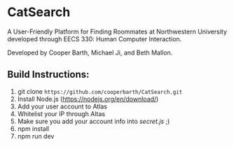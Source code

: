 # CatSearch
A User-Friendly Platform for Finding Roommates at Northwestern University developed through EECS 330: Human Computer Interaction.

Developed by Cooper Barth, Michael Ji, and Beth Mallon.


## Build Instructions:
1. git clone `https://github.com/cooperbarth/CatSearch.git`
2. Install Node.js (https://nodejs.org/en/download/)
3. Add your user account to Atlas
4. Whitelist your IP through Altas
5. Make sure you add your account info into <i>secret.js</i> ;)
6. npm install
7. npm run dev
